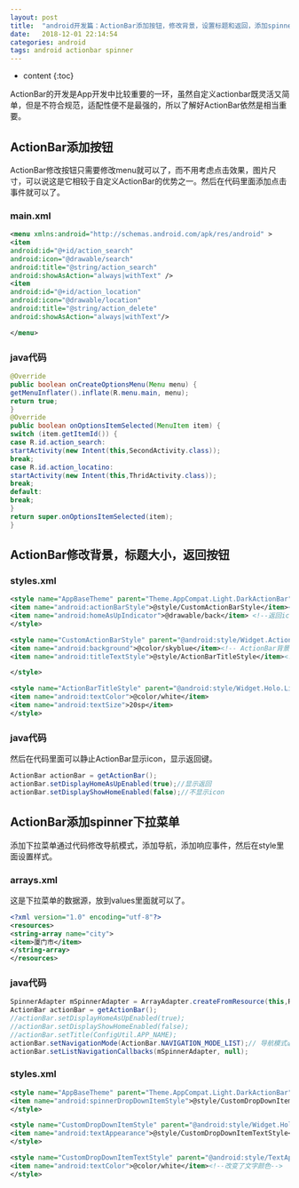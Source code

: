 ```yaml
---
layout: post
title:  "android开发篇：ActionBar添加按钮，修改背景，设置标题和返回，添加spinner"
date:   2018-12-01 22:14:54
categories: android
tags: android actionbar spinner
---
```


* content
{:toc}

ActionBar的开发是App开发中比较重要的一环，虽然自定义actionbar既灵活又简单，但是不符合规范，适配性便不是最强的，所以了解好ActionBar依然是相当重要。





## ActionBar添加按钮

ActionBar修改按钮只需要修改menu就可以了，而不用考虑点击效果，图片尺寸，可以说这是它相较于自定义ActionBar的优势之一。然后在代码里面添加点击事件就可以了。

### main.xml
``` xml
<menu xmlns:android="http://schemas.android.com/apk/res/android" >
<item   
android:id="@+id/action_search"   
android:icon="@drawable/search"  
android:title="@string/action_search"  
android:showAsAction="always|withText" />  
<item
android:id="@+id/action_location"
android:icon="@drawable/location"
android:title="@string/action_delete"
android:showAsAction="always|withText"/>

</menu>
```


### java代码

``` java
@Override
public boolean onCreateOptionsMenu(Menu menu) {
getMenuInflater().inflate(R.menu.main, menu);
return true;
}
@Override
public boolean onOptionsItemSelected(MenuItem item) {
switch (item.getItemId()) {
case R.id.action_search:
startActivity(new Intent(this,SecondActivity.class));
break;
case R.id.action_locatino:
startActivity(new Intent(this,ThridActivity.class));
break;
default:
break;
}
return super.onOptionsItemSelected(item);
}
```

## ActionBar修改背景，标题大小，返回按钮

### styles.xml

``` xml
<style name="AppBaseTheme" parent="Theme.AppCompat.Light.DarkActionBar">
<item name="android:actionBarStyle">@style/CustomActionBarStyle</item><!--ActionBar样式-->
<item name="android:homeAsUpIndicator">@drawable/back</item> <!--返回icon-->  
</style>

<style name="CustomActionBarStyle" parent="@android:style/Widget.ActionBar">
<item name="android:background">@color/skyblue</item><!-- ActionBar背景颜色 -->
<item name="android:titleTextStyle">@style/ActionBarTitleStyle</item><!-- ActionBar文字样式 -->

</style>    

<style name="ActionBarTitleStyle" parent="@android:style/Widget.Holo.Light">
<item name="android:textColor">@color/white</item>
<item name="android:textSize">20sp</item>
</style>
```

### java代码
然后在代码里面可以静止ActionBar显示icon，显示返回键。

``` java
ActionBar actionBar = getActionBar();
actionBar.setDisplayHomeAsUpEnabled(true);//显示返回
actionBar.setDisplayShowHomeEnabled(false);//不显示icon
```
## ActionBar添加spinner下拉菜单
添加下拉菜单通过代码修改导航模式，添加导航，添加响应事件，然后在style里面设置样式。

### arrays.xml
这是下拉菜单的数据源，放到values里面就可以了。

``` xml
<?xml version="1.0" encoding="utf-8"?>
<resources>
<string-array name="city">
<item>厦门市</item>
</string-array> 
</resources>   
```
### java代码
``` java
SpinnerAdapter mSpinnerAdapter = ArrayAdapter.createFromResource(this,R.array.city,android.R.layout.simple_spinner_dropdown_item);
ActionBar actionBar = getActionBar();
//actionBar.setDisplayHomeAsUpEnabled(true);
//actionBar.setDisplayShowHomeEnabled(false);
//actionBar.setTitle(ConfigUtil.APP_NAME);
actionBar.setNavigationMode(ActionBar.NAVIGATION_MODE_LIST);// 导航模式必须设为NAVIGATION_MODE_LIST
actionBar.setListNavigationCallbacks(mSpinnerAdapter, null);
```
### styles.xml

``` xml
<style name="AppBaseTheme" parent="Theme.AppCompat.Light.DarkActionBar">
<item name="android:spinnerDropDownItemStyle">@style/CustomDropDownItemStyle</item>
</style>

<style name="CustomDropDownItemStyle" parent="@android:style/Widget.Holo.DropDownItem.Spinner"><!--改变了spinner样式-->
<item name="android:textAppearance">@style/CustomDropDownItemTextStyle</item>
</style>

<style name="CustomDropDownItemTextStyle" parent="@android:style/TextAppearance.DeviceDefault.Large"><!--改变了文字样式-->
<item name="android:textColor">@color/white</item><!--改变了文字颜色-->
</style>
```

